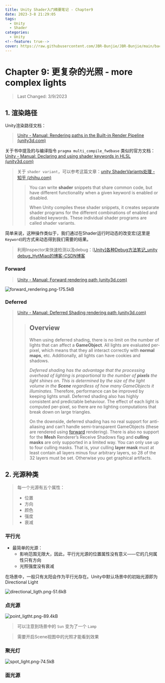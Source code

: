 ```yaml
---
title: Unity Shader入门精要笔记 - Chapter9
date: 2023-3-8 21:29:05
tags:
  - Unity
  - Shader
categories:
  - Unity
<!--feature: true-->
cover: https://raw.githubusercontent.com/JBR-Bunjie/JBR-Bunjie/main/back.jpg
---
```


# Chapter 9: 更复杂的光照 - more complex lights

> Last Changed: 3/9/2023

## 1. 渲染路径

Unity渲染路径文档：

> [Unity - Manual: Rendering paths in the Built-in Render Pipeline (unity3d.com)](https://docs.unity3d.com/Manual/RenderingPaths.html)
>
> 

关于书中提及的与编译指令 `pragma multi_compile_fwdbase` 类似的官方文档：[Unity - Manual: Declaring and using shader keywords in HLSL (unity3d.com)](https://docs.unity3d.com/Manual/SL-MultipleProgramVariants.html)

> 关于 `shader variant`，可以参考这篇文章：[unity ShaderVariants处理 - 知乎 (zhihu.com)](https://zhuanlan.zhihu.com/p/369425274)
>
> > You can write **shader** snippets that share common code, but have different functionality when a given keyword is enabled or disabled. 
> >
> > When Unity compiles these shader snippets, it creates separate shader programs for the different combinations of enabled and disabled keywords. These individual shader programs are called shader variants.

简单来说，这种操作类似于，我们通过在Shader运行时动态的改变宏(这里是 `Keyword`)的方式来动态得到我们需要的结果。

> 利用Inspector来快速检测以及debug：[[Unity\]各种Debug方法笔记_unity debug_HytMiao的博客-CSDN博客](https://blog.csdn.net/qq_38642203/article/details/80151194)



### Forward

>[Unity - Manual: Forward rendering path (unity3d.com)](https://docs.unity3d.com/Manual/RenderTech-ForwardRendering.html)
>
>> 

![forward_rendering.png-175.5kB](http://static.zybuluo.com/candycat/575lq2zgnsaop3nw2miyobt3/forward_rendering.png)

### Deferred

> [Unity - Manual: Deferred Shading rendering path (unity3d.com)](https://docs.unity3d.com/Manual/RenderTech-DeferredShading.html)
>
> >## Overview
> >
> >When using deferred shading, there is no limit on the number of lights that can affect a **GameObject**. All lights are evaluated per-pixel, which means that they all interact correctly with **normal maps**, etc. Additionally, all lights can have cookies and shadows.
> >
> >*Deferred shading has the advantage that the processing overhead of lighting is proportional to the number of **pixels** the light shines on. This is determined by the size of the light volume in the **Scene** regardless of how many GameObjects it illuminates.* Therefore, performance can be improved by keeping lights small. Deferred shading also has highly consistent and predictable behaviour. The effect of each light is computed per-pixel, so there are no lighting computations that break down on large triangles.
> >
> >On the downside, deferred shading has no real support for anti-aliasing and can’t handle semi-transparent GameObjects (these are rendered using [forward](https://docs.unity3d.com/Manual/RenderTech-ForwardRendering.html) rendering). There is also no support for the **Mesh** Renderer’s Receive Shadows flag and **culling masks** are only supported in a limited way. You can only use up to four culling masks. That is, your culling **layer mask** must at least contain all layers minus four arbitrary layers, so 28 of the 32 layers must be set. Otherwise you get graphical artifacts.

## 2. 光源种类

> 每一个光源有五个属性：
>
> - 位置
> - 方向
> - 颜色
> - 强度
> - 衰减

### 平行光

- 最简单的光源：
  - 影响范围无限大，因此，平行光光源的位置属性没有意义——它的几何属性只有方向
  - 光照强度没有衰减

在场景中，一般只有太阳会作为平行光存在。Unity中默认场景中的初始光源即为Directional Light

![directional_ligth.png-51.6kB](http://static.zybuluo.com/candycat/uadla1q69533nc71z7g7ep0g/directional_ligth.png)

### 点光源

![point_ligtht.png-89.4kB](http://static.zybuluo.com/candycat/tvbpd08wgc0s1o31v4nw20ad/point_ligtht.png)

> 可以注意到场景中的 `Sun` 变为了一个 `Lamp` 

> 需要开启Scene视图中的光照才能看到效果

### 聚光灯

![spot_light.png-74.5kB](http://static.zybuluo.com/candycat/tx45g2n04xypq5cdlyblecrv/spot_light.png)



### 面光源

